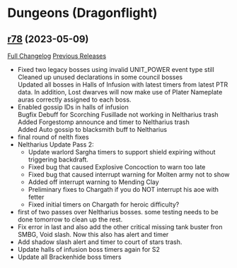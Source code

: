 # <DBM> Dungeons (Dragonflight)

## [r78](https://github.com/DeadlyBossMods/DBM-Dungeons/tree/r78) (2023-05-09)
[Full Changelog](https://github.com/DeadlyBossMods/DBM-Dungeons/compare/r77...r78) [Previous Releases](https://github.com/DeadlyBossMods/DBM-Dungeons/releases)

- Fixed two legacy bosses using invalid UNIT\_POWER event type still  
    Cleaned up unused declarations in some council bosses  
    Updated all bosses in Halls of Infusion with latest timers from latest PTR data. In addition, Lost dwarves will now make use of Plater Nameplate auras correctly assigned to each boss.  
- Enabled gossip IDs in halls of infusion  
    Bugfix Debuff for Scorching Fusillade not working in Neltharius trash  
    Added Forgestomp announce and timer to Neltharius trash  
    Added Auto gossip to blacksmith buff to Neltharius  
- final round of nelth fixes  
- Neltharius Update Pass 2:  
     - Update warlord Sargha timers to support shield expiring without triggering backdraft.  
     - Fixed bug that caused Explosive Concoction to warn too late  
     - Fixed bug that caused interrupt warning for Molten army not to show  
     - Added off interrupt warning to Mending Clay  
     - Preliminary fixes to Chargath if you do NOT interrupt his aoe with fetter  
     - Fixed initial timers on Chargath for heroic difficulty?  
- first of two passes over Neltharius bosses. some testing needs to be done tomorrow to clean up the rest.  
- Fix error in last and also add the other critical missing tank buster fron SMBG, Void slash. Now this also has alert and timer  
- Add shadow slash alert and timer to court of stars trash.  
- Update halls of infusion boss timers again for S2  
- Update all Brackenhide boss timers  
